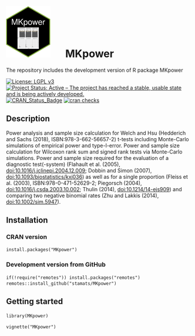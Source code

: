 # <img src="https://github.com/stamats/MKpower/raw/master/hex-MKpower.png" alt="MKpower" width="120"/> &emsp; MKpower
The repository includes the development version of R package MKpower

[![License: LGPL v3](https://img.shields.io/badge/License-LGPL%20v3-blue.svg)](https://www.gnu.org/licenses/lgpl-3.0)
[![Project Status: Active – The project has reached a stable, usable state and is being actively developed.](https://www.repostatus.org/badges/latest/active.svg)](https://www.repostatus.org/#active)
[![CRAN_Status_Badge](http://www.r-pkg.org/badges/version/MKpower)](http://cran.r-project.org/package=MKpower)
[![cran checks](https://cranchecks.info/badges/summary/MKpower)](https://cran.r-project.org/web/checks/check_results_MKpower.html)

## Description
Power analysis and sample size calculation for Welch and Hsu 
(Hedderich and Sachs (2018), ISBN:978-3-662-56657-2) t-tests including 
Monte-Carlo simulations of empirical power and type-I-error. Power and sample 
size calculation for Wilcoxon rank sum and signed rank tests via Monte-Carlo 
simulations. Power and sample size required for the evaluation of a diagnostic 
test(-system) (Flahault et al. (2005), <doi:10.1016/j.jclinepi.2004.12.009>; 
Dobbin and Simon (2007), <doi:10.1093/biostatistics/kxj036>) as well as for a 
single proportion (Fleiss et al. (2003), ISBN:978-0-471-52629-2; Piegorsch (2004), 
<doi:10.1016/j.csda.2003.10.002>; Thulin (2014), <doi:10.1214/14-ejs909>) and 
comparing two negative binomial rates (Zhu and Lakkis (2014), <doi:10.1002/sim.5947>).

## Installation

### CRAN version

```{r, eval = FALSE}
install.packages("MKpower")
```


### Development version from GitHub

```{r, eval = FALSE}
if(!require("remotes")) install.packages("remotes")
remotes::install_github("stamats/MKpower")
```


## Getting started

```{r}
library(MKpower)
```

```{r}
vignette("MKpower")
```
